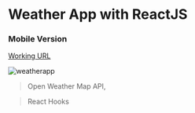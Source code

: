 # Weather App with ReactJS

### Mobile Version

[Working URL]("https://weather-app-swart-eta.vercel.app/")

![weatherapp](https://user-images.githubusercontent.com/74892817/123844482-1666a900-d8e1-11eb-9d69-e2aecc7feadf.gif)

> Open Weather Map API,

> React Hooks
